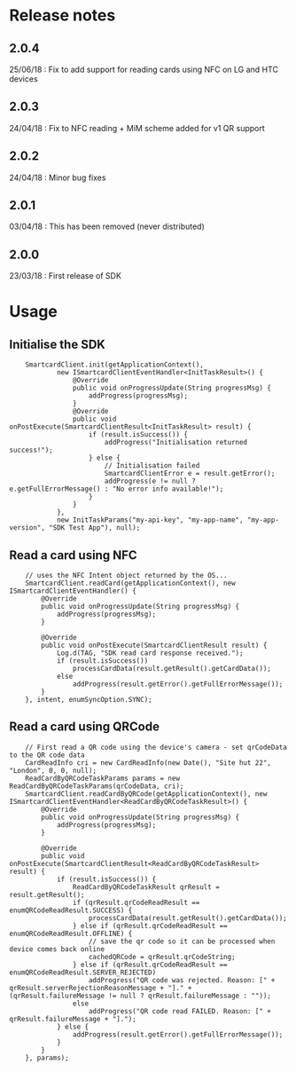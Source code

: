 # Release notes

## 2.0.4
25/06/18 : Fix to add support for reading cards using NFC on LG and HTC devices

## 2.0.3
24/04/18 : Fix to NFC reading + MiM scheme added for v1 QR support

## 2.0.2
24/04/18 : Minor bug fixes

## 2.0.1
03/04/18 :  This has been removed (never distributed)

## 2.0.0
23/03/18 : First release of SDK

# Usage

## Initialise the SDK

        SmartcardClient.init(getApplicationContext(),
                new ISmartcardClientEventHandler<InitTaskResult>() {
                    @Override
                    public void onProgressUpdate(String progressMsg) {
                        addProgress(progressMsg);
                    }
                    @Override
                    public void onPostExecute(SmartcardClientResult<InitTaskResult> result) {
                        if (result.isSuccess()) {
                            addProgress("Initialisation returned success!");
                        } else {
                            // Initialisation failed
                            SmartcardClientError e = result.getError();
                            addProgress(e != null ? e.getFullErrorMessage() : "No error info available!");
                        }
                    }
                },
                new InitTaskParams("my-api-key", "my-app-name", "my-app-version", "SDK Test App"), null);

## Read a card using NFC

        // uses the NFC Intent object returned by the OS...
        SmartcardClient.readCard(getApplicationContext(), new ISmartcardClientEventHandler() {
            @Override
            public void onProgressUpdate(String progressMsg) {
                addProgress(progressMsg);
            }

            @Override
            public void onPostExecute(SmartcardClientResult result) {
                Log.d(TAG, "SDK read card response received.");
                if (result.isSuccess())
                    processCardData(result.getResult().getCardData());
                else
                    addProgress(result.getError().getFullErrorMessage());
            }
        }, intent, enumSyncOption.SYNC);

## Read a card using QRCode

        // First read a QR code using the device's camera - set qrCodeData to the QR code data
        CardReadInfo cri = new CardReadInfo(new Date(), "Site hut 22", "London", 0, 0, null);
        ReadCardByQRCodeTaskParams params = new ReadCardByQRCodeTaskParams(qrCodeData, cri);
        SmartcardClient.readCardByQRCode(getApplicationContext(), new ISmartcardClientEventHandler<ReadCardByQRCodeTaskResult>() {
            @Override
            public void onProgressUpdate(String progressMsg) {
                addProgress(progressMsg);
            }

            @Override
            public void onPostExecute(SmartcardClientResult<ReadCardByQRCodeTaskResult> result) {
                if (result.isSuccess()) {
                    ReadCardByQRCodeTaskResult qrResult = result.getResult();
                    if (qrResult.qrCodeReadResult == enumQRCodeReadResult.SUCCESS) {
                        processCardData(result.getResult().getCardData());
                    } else if (qrResult.qrCodeReadResult == enumQRCodeReadResult.OFFLINE) {
                        // save the qr code so it can be processed when device comes back online
                        cachedQRCode = qrResult.qrCodeString;
                    } else if (qrResult.qrCodeReadResult == enumQRCodeReadResult.SERVER_REJECTED)
                        addProgress("QR code was rejected. Reason: [" + qrResult.serverRejectionReasonMessage + "]." + (qrResult.failureMessage != null ? qrResult.failureMessage : ""));
                    else
                        addProgress("QR code read FAILED. Reason: [" + qrResult.failureMessage + "].");
                } else {
                    addProgress(result.getError().getFullErrorMessage());
                }
            }
        }, params);

